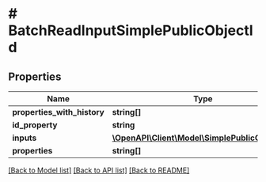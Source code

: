 # # BatchReadInputSimplePublicObjectId

## Properties

Name | Type | Description | Notes
------------ | ------------- | ------------- | -------------
**properties_with_history** | **string[]** |  |
**id_property** | **string** |  | [optional]
**inputs** | [**\OpenAPI\Client\Model\SimplePublicObjectId[]**](SimplePublicObjectId.md) |  |
**properties** | **string[]** |  |

[[Back to Model list]](../../README.md#models) [[Back to API list]](../../README.md#endpoints) [[Back to README]](../../README.md)
